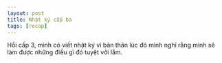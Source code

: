 ```yaml
---
layout: post
title: Nhật ký cấp ba
tags: [recap]
---
```


Hồi cấp 3, mình có viết nhật ký vì bản thân lúc đó mình nghĩ rằng mình sẽ làm được những điều gì đó tuyệt vời lắm.

